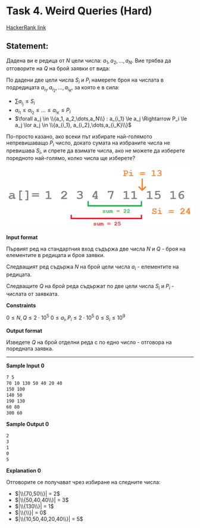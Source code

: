 # Task 4. Weird Queries (Hard)

[HackerRank link](<https://www.hackerrank.com/contests/sda-hw-3/challenges/queries-5>)

## Statement:

Дадена ви е редица от $N$ цели числа: $a_1, a_2, \dots, a_N$. Вие трябва да отговорите на $Q$ на брой заявки от вида:

По дадени две цели числа $S_i$ и $P_i$ намерете броя на числата в подредицата $a_{i_1},a_{i_2},\dots,a_{i_K}$, за която е в сила:

- $\sum a_{i_j} \le S_i$
- $a_{i_1}\le a_{i_2}\le\dots\le a_{i_K}\le P_i$
- $\forall a_j \in \\{a_1, a_2,\dots,a_N\\} : a_{i_1} \le a_j \Rightarrow P_i \le a_j \lor a_j \in \\{a_{i_1}, a_{i_2},\dots,a_{i_K}\\}$

По-просто казано, ако всеки път избирате най-голямото непревишаващо $P_i$ число, докато сумата на избраните числа не превишава $S_i$, и спрете да взимате числа, ако не можете да изберете поредното най-голямо, колко числа ще изберете?

![Visual intuition](../../assets/h3-4-image1.png)

**Input format**

Първият ред на стандартния вход съдържа две числа $N$ и $Q$ - броя на елементите в редицата и броя заявки.

Следващият ред съдържа $N$ на брой цели числа $a_i$ - елементите на редицата.

Следващите $Q$ на брой реда съдържат по две цели числа $S_i$ и $P_i$ - числата от заявката.

**Constraints**

$0\le N, Q\le 2\cdot10^5$
$0\le a_i, P_i\le2\cdot10^5$
$0\le S_i\le 10^9$

**Output format**

Изведете $Q$ на брой отделни реда с по едно число - отговора на поредната заявка.

---

**Sample Input 0**

```
7 5
70 10 130 50 40 20 40
150 100
140 50
190 130
60 80
300 60
```

**Sample Output 0**

```
2
3
1
0
5
```

**Explanation 0**

Отговорите се получават чрез избиране на следните числа:

- $|\\{70,50\\}| = 2$
- $|\\{50,40,40\\}| = 3$
- $|\\{130\\}| = 1$
- $|\\{\\}| = 0$
- $|\\{10,50,40,20,40\\}| = 5$